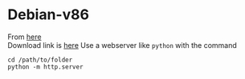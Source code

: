 # Debian-v86
From [here](https://github.com/copy/v86/tree/latest/tools/docker/debian) <br>
Download link is [here]()
Use a webserver like `python` with the command
```
cd /path/to/folder
python -m http.server
```
